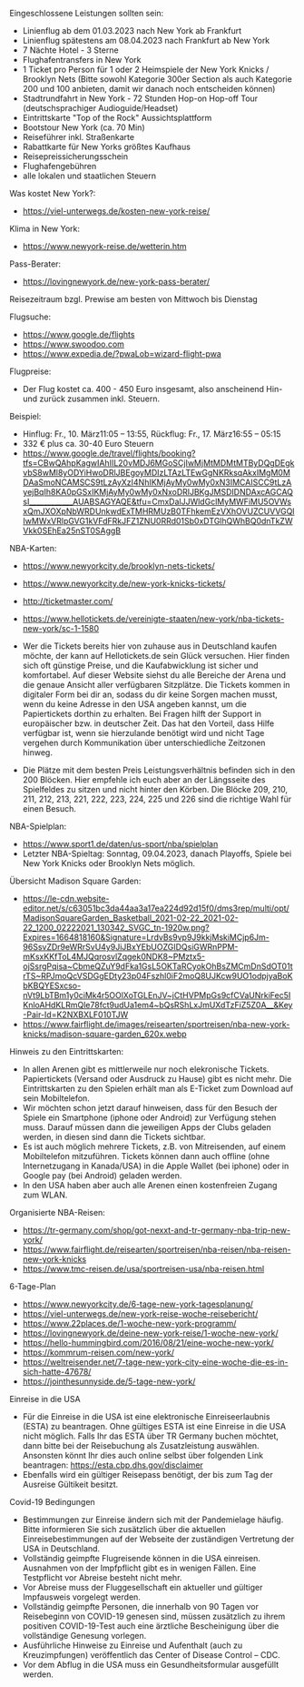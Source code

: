 Eingeschlossene Leistungen sollten sein:

- Linienflug ab dem 01.03.2023 nach New York ab Frankfurt
- Linienflug spätestens am 08.04.2023 nach Frankfurt ab New York 
- 7 Nächte Hotel - 3 Sterne
- Flughafentransfers in New York
- 1 Ticket pro Person für 1 oder 2 Heimspiele der New York Knicks / Brooklyn Nets (Bitte sowohl Kategorie 300er Section als auch Kategorie 200 und 100 anbieten, damit wir danach noch entscheiden können)
- Stadtrundfahrt in New York - 72 Stunden Hop-on Hop-off Tour (deutschsprachiger Audioguide/Headset)
- Eintrittskarte  "Top of the Rock" Aussichtsplattform
- Bootstour New York (ca. 70 Min)
- Reiseführer inkl. Straßenkarte
- Rabattkarte für New Yorks größtes Kaufhaus
- Reisepreissicherungsschein
- Flughafengebühren
- alle lokalen und staatlichen Steuern


Was kostet New York?:
- https://viel-unterwegs.de/kosten-new-york-reise/

Klima in New York:
- https://www.newyork-reise.de/wetterin.htm

Pass-Berater:
- https://lovingnewyork.de/new-york-pass-berater/

Reisezeitraum bzgl. Prewise am besten von Mittwoch bis Dienstag

Flugsuche:
- https://www.google.de/flights
- https://www.swoodoo.com
- https://www.expedia.de/?pwaLob=wizard-flight-pwa

Flugpreise:
- Der Flug kostet ca. 400 - 450 Euro insgesamt, also anscheinend Hin- und zurück zusammen inkl. Steuern.

Beispiel: 
- Hinflug: Fr., 10. März11:05 – 13:55, Rückflug: Fr., 17. März16:55 – 05:15
- 332 € plus ca. 30-40 Euro Steuern
- https://www.google.de/travel/flights/booking?tfs=CBwQAhpKagwIAhIIL20vMDJ6MGoSCjIwMjMtMDMtMTByDQgDEgkvbS8wMl8yODYiHwoDRlJBEgoyMDIzLTAzLTEwGgNKRksqAkxIMgM0MDAaSmoNCAMSCS9tLzAyXzI4NhIKMjAyMy0wMy0xN3IMCAISCC9tLzAyejBqIh8KA0pGSxIKMjAyMy0wMy0xNxoDRlJBKgJMSDIDNDAxcAGCAQsI____________AUABSAGYAQE&tfu=CmxDalJJWldGclMyMWFiMU5OVWsxQmJXOXpNbWRDUnkwdExTMHRMUzB0TFhkemEzVXhOVUZCUVVGQlIwMWxVRlpGVG1kVFdFRkJFZ1ZNU0RRd01Sb0xDTGlhQWhBQ0dnTkZWVkk0SEhEa25nST0SAggB


NBA-Karten:
- https://www.newyorkcity.de/brooklyn-nets-tickets/
- https://www.newyorkcity.de/new-york-knicks-tickets/
- http://ticketmaster.com/
- https://www.hellotickets.de/vereinigte-staaten/new-york/nba-tickets-new-york/sc-1-1580
- Wer die Tickets bereits hier von zuhause aus in Deutschland kaufen möchte, der kann auf Hellotickets.de sein Glück versuchen. Hier finden sich oft günstige Preise, und die Kaufabwicklung ist sicher und komfortabel. Auf dieser Website siehst du alle Bereiche der Arena und die genaue Ansicht aller verfügbaren Sitzplätze. Die Tickets kommen in digitaler Form bei dir an, sodass du dir keine Sorgen machen musst, wenn du keine Adresse in den USA angeben kannst, um die Papiertickets dorthin zu erhalten. Bei Fragen hilft der Support in europäischer bzw. in deutscher Zeit. Das hat den Vorteil, dass Hilfe verfügbar ist, wenn sie hierzulande benötigt wird und nicht Tage vergehen durch Kommunikation über unterschiedliche Zeitzonen hinweg.

- Die Plätze mit dem besten Preis Leistungsverhältnis befinden sich in den 200 Blöcken. Hier empfehle ich euch aber an der Längsseite des Spielfeldes zu sitzen und nicht hinter den Körben. Die Blöcke 209, 210, 211, 212, 213, 221, 222, 223, 224, 225 und 226 sind die richtige Wahl für einen Besuch.

NBA-Spielplan:
- https://www.sport1.de/daten/us-sport/nba/spielplan
- Letzter NBA-Spieltag: Sonntag, 09.04.2023, danach Playoffs, Spiele bei New York Knicks oder Brooklyn Nets möglich.

Übersicht Madison Square Garden:
- https://le-cdn.website-editor.net/s/c63051bc3da44aa3a17ea224d92d15f0/dms3rep/multi/opt/MadisonSquareGarden_Basketball_2021-02-22_2021-02-22_1200_02222021_130342_SVGC_tn-1920w.png?Expires=1664818160&Signature=LrdvBs9vp9J9kkjMskiMCjp6Jm-96SsvZDr9eWRrSvU4y9JiJBxYEbUOZGIDQsiGWRnPPM-mKsxKKfToL4MJQqrosvlZqgek0NDK8~PMztx5-ojSsrgPqisa~CbmeQZuY9dFka1GsL5OKTaRCyokOhBsZMCmDnSdOT01trTS~RPJmoQcVSDGgEDty23p04Fszhl0iF2moQ8UJKcw9UO1odpjyaBoKbKBQYESxcso-nVt9LbTBm1y0ciMk4r5OOlXoTGLEnJV~jCtHVPMpGs9cfCVaUNrkiFec5IKnloAHdKLRmQle78fct9udUa1em4~bQsRShLxJmUXdTzFiZ5Z0A__&Key-Pair-Id=K2NXBXLF010TJW
- https://www.fairflight.de/images/reisearten/sportreisen/nba-new-york-knicks/madison-square-garden_620x.webp

Hinweis zu den Eintrittskarten:
- In allen Arenen gibt es mittlerweile nur noch elekronische Tickets. Papiertickets (Versand oder Ausdruck zu Hause) gibt es nicht mehr. Die Eintrittskarten zu den Spielen erhält man als E-Ticket zum Download auf sein Mobiltelefon. 
- Wir möchten schon jetzt darauf hinweisen, dass für den Besuch der Spiele ein Smartphone (iphone oder Android) zur Verfügung stehen muss. Darauf müssen dann die jeweiligen Apps der Clubs geladen werden, in diesen sind dann die Tickets sichtbar. 
- Es ist auch möglich mehrere Tickets, z.B. von Mitreisenden, auf einem Mobiltelefon mitzuführen. Tickets können dann auch offline (ohne Internetzugang in Kanada/USA) in die Apple Wallet (bei iphone) oder in Google pay (bei Android) geladen werden. 
- In den USA haben aber auch alle Arenen einen kostenfreien Zugang zum WLAN.

Organisierte NBA-Reisen:
- https://tr-germany.com/shop/got-nexxt-and-tr-germany-nba-trip-new-york/
- https://www.fairflight.de/reisearten/sportreisen/nba-reisen/nba-reisen-new-york-knicks
- https://www.tmc-reisen.de/usa/sportreisen-usa/nba-reisen.html


6-Tage-Plan
- https://www.newyorkcity.de/6-tage-new-york-tagesplanung/
- https://viel-unterwegs.de/new-york-reise-woche-reisebericht/
- https://www.22places.de/1-woche-new-york-programm/
- https://lovingnewyork.de/deine-new-york-reise/1-woche-new-york/
- https://hello-hummingbird.com/2016/08/21/eine-woche-new-york/
- https://kommrum-reisen.com/new-york/
- https://weltreisender.net/7-tage-new-york-city-eine-woche-die-es-in-sich-hatte-47678/
- https://jointhesunnyside.de/5-tage-new-york/

Einreise in die USA 
- Für die Einreise in die USA ist eine elektronische Einreiseerlaubnis (ESTA) zu beantragen. Ohne gültiges ESTA ist eine Einreise in die USA nicht möglich. Falls Ihr das ESTA über TR Germany buchen möchtet, dann bitte bei der Reisebuchung als Zusatzleistung auswählen. Ansonsten könnt Ihr dies auch online selbst über folgenden Link beantragen: https://esta.cbp.dhs.gov/disclaimer
- Ebenfalls wird ein gültiger Reisepass benötigt, der bis zum Tag der Ausreise Gültikeit besitzt.

Covid-19 Bedingungen
- Bestimmungen zur Einreise ändern sich mit der Pandemielage häufig. Bitte informieren Sie sich zusätzlich über die aktuellen Einreisebestimmungen auf der Webseite der zuständigen Vertretung der USA in Deutschland.
- Vollständig geimpfte Flugreisende können in die USA einreisen. Ausnahmen von der Impfpflicht gibt es in wenigen Fällen. Eine Testpflicht vor Abreise besteht nicht mehr.
- Vor Abreise muss der Fluggesellschaft ein aktueller und gültiger Impfausweis vorgelegt werden.
- Vollständig geimpfte Personen, die innerhalb von 90 Tagen vor Reisebeginn von COVID-19 genesen sind, müssen zusätzlich zu ihrem positiven COVID-19-Test auch eine ärztliche Bescheinigung über die vollständige Genesung vorlegen.
- Ausführliche Hinweise zu Einreise und Aufenthalt (auch zu Kreuzimpfungen) veröffentlich das Center of Disease Control – CDC.
- Vor dem Abflug in die USA muss ein Gesundheitsformular ausgefüllt werden.





